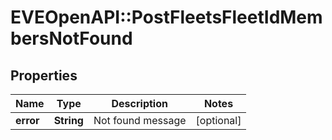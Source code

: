 # EVEOpenAPI::PostFleetsFleetIdMembersNotFound

## Properties
Name | Type | Description | Notes
------------ | ------------- | ------------- | -------------
**error** | **String** | Not found message | [optional] 


